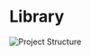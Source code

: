 # Library

![Project Structure](https://github.com/Lukasz-Kowalik/Library/Images/blob/master/Project%20Structure.png?raw=true)
